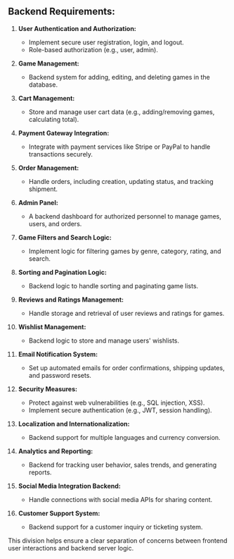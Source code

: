 ## Backend Requirements:

1. **User Authentication and Authorization:**

   - Implement secure user registration, login, and logout.
   - Role-based authorization (e.g., user, admin).

2. **Game Management:**

   - Backend system for adding, editing, and deleting games in the database.

3. **Cart Management:**

   - Store and manage user cart data (e.g., adding/removing games, calculating
     total).

4. **Payment Gateway Integration:**

   - Integrate with payment services like Stripe or PayPal to handle
     transactions securely.

5. **Order Management:**

   - Handle orders, including creation, updating status, and tracking shipment.

6. **Admin Panel:**

   - A backend dashboard for authorized personnel to manage games, users, and
     orders.

7. **Game Filters and Search Logic:**

   - Implement logic for filtering games by genre, category, rating, and search.

8. **Sorting and Pagination Logic:**

   - Backend logic to handle sorting and paginating game lists.

9. **Reviews and Ratings Management:**

   - Handle storage and retrieval of user reviews and ratings for games.

10. **Wishlist Management:**

    - Backend logic to store and manage users' wishlists.

11. **Email Notification System:**

    - Set up automated emails for order confirmations, shipping updates, and
      password resets.

12. **Security Measures:**

    - Protect against web vulnerabilities (e.g., SQL injection, XSS).
    - Implement secure authentication (e.g., JWT, session handling).

13. **Localization and Internationalization:**

    - Backend support for multiple languages and currency conversion.

14. **Analytics and Reporting:**

    - Backend for tracking user behavior, sales trends, and generating reports.

15. **Social Media Integration Backend:**

    - Handle connections with social media APIs for sharing content.

16. **Customer Support System:**
    - Backend support for a customer inquiry or ticketing system.

This division helps ensure a clear separation of concerns between frontend user
interactions and backend server logic.
